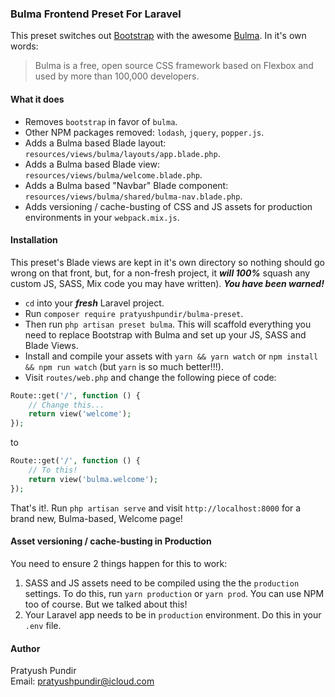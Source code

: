 ### Bulma Frontend Preset For Laravel

This preset switches out [Bootstrap](https://getbootstrap.com/) with the awesome [Bulma](https://bulma.io/). In it's own words:
 > Bulma is a free, open source CSS framework based on Flexbox and used by more than 100,000 developers.
 
#### What it does
 - Removes ````bootstrap```` in favor of ````bulma````.
 - Other NPM packages removed: ```lodash```, ````jquery````, ````popper.js````.
 - Adds a Bulma based Blade layout: ````resources/views/bulma/layouts/app.blade.php````.
 - Adds a Bulma based Blade view: ````resources/views/bulma/welcome.blade.php````.
 - Adds a Bulma based "Navbar" Blade component: ````resources/views/bulma/shared/bulma-nav.blade.php````.
 - Adds versioning / cache-busting of CSS and JS assets for production environments in your ````webpack.mix.js````.
 
 
#### Installation
 This preset's Blade views are kept in it's own directory so nothing should go wrong on that front, but, for a non-fresh project, it ***will 100%*** squash any custom JS, SASS, Mix code you may have written). ___You have been warned!___
 
 - ````cd```` into your ***fresh*** Laravel project.
 - Run ````composer require pratyushpundir/bulma-preset````.
 - Then run `````php artisan preset bulma`````. This will scaffold everything you need to replace Bootstrap with Bulma and set up your JS, SASS and Blade Views.
 - Install and compile your assets with ````yarn && yarn watch```` or ````npm install && npm run watch```` (but ```yarn``` is so much better!!!).
 - Visit ````routes/web.php```` and change the following piece of code:
 
 ````php
 Route::get('/', function () {
     // Change this...
     return view('welcome');
 });
 ````
 
 to
 
 ````php
 Route::get('/', function () {
     // To this!
     return view('bulma.welcome');
 });
 ````
That's it!. Run ````php artisan serve```` and visit ```http://localhost:8000``` for a brand new, Bulma-based, Welcome page! 

#### Asset versioning / cache-busting in Production
You need to ensure 2 things happen for this to work:
 1. SASS and JS assets need to be compiled using the the ````production```` settings. To do this, run ````yarn production```` or ````yarn prod````. You can use NPM too of course. But we talked about this! 
 2. Your Laravel app needs to be in ````production```` environment. Do this in your ````.env```` file.

#### Author
Pratyush Pundir   
Email: pratyushpundir@icloud.com
